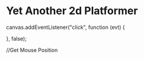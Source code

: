 # Yet Another 2d Platformer
canvas.addEventListener("click", function (evt) {
    
}, false);

//Get Mouse Position
